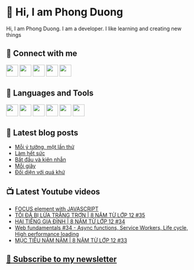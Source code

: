 # 👋 Hi, I am Phong Duong

Hi, I am Phong Duong. I am a developer. I like learning and creating new things

## 🔗 Connect with me
[<img height="32" width="32" src="https://cdn.jsdelivr.net/npm/simple-icons@v3/icons/youtube.svg" />](https://www.youtube.com/channel/UCXykqt3V2-9bYXKWZRcH0rA)
[<img height="32" width="32" src="https://cdn.jsdelivr.net/npm/simple-icons@v3/icons/instagram.svg" />](https://www.instagram.com/phongduonglh)
[<img height="32" width="32" src="https://cdn.jsdelivr.net/npm/simple-icons@v3/icons/twitter.svg" />](https://twitter.com/phongduonglh)
[<img height="32" width="32" src="https://cdn.jsdelivr.net/npm/simple-icons@v3/icons/facebook.svg" />](https://www.facebook.com/phongduonglh)
[<img height="32" width="32" src="https://cdn.jsdelivr.net/npm/simple-icons@v3/icons/linkedin.svg" />](https://www.linkedin.com/in/phongduonglh)

## 🧰 Languages and Tools

[<img height="32" width="32" src="https://cdn.jsdelivr.net/npm/simple-icons@v3/icons/javascript.svg" />](javascript)
[<img height="32" width="32" src="https://cdn.jsdelivr.net/npm/simple-icons@v3/icons/html5.svg" />](html5)
[<img height="32" width="32" src="https://cdn.jsdelivr.net/npm/simple-icons@v3/icons/css3.svg" />](css3)
[<img height="32" width="32" src="https://cdn.jsdelivr.net/npm/simple-icons@v3/icons/node-dot-js.svg" />](nodejs)
[<img height="32" width="32" src="https://cdn.jsdelivr.net/npm/simple-icons@v3/icons/react.svg" />](react)
[<img height="32" width="32" src="https://cdn.jsdelivr.net/npm/simple-icons@v3/icons/vue-dot-js.svg" />](vue)

## 📝 Latest blog posts

<!-- BLOG-POST-LIST:START -->
- [Mỗi ý tưởng, một lần thử](https://phongduong.dev/blog/2021/06/moi-y-tuong-mot-lan-thu/)
- [Làm hết sức](https://phongduong.dev/blog/2021/06/lam-het-suc/)
- [Bắt đầu và kiên nhẫn](https://phongduong.dev/blog/2021/06/bat-dau-va-kien-nhan/)
- [Mỗi giây](https://phongduong.dev/blog/2021/06/moi-giay/)
- [Đối diện với quá khứ](https://phongduong.dev/blog/2021/06/doi-dien-voi-qua-khu/)
<!-- BLOG-POST-LIST:END -->

## 📺 Latest Youtube videos

<!-- YOUTUBE-VIDEO-LIST:START -->
- [FOCUS element with JAVASCRIPT](https://www.youtube.com/watch?v=c4Lk8RNnxlM)
- [TÔI ĐÃ BỊ LỪA TRẮNG TRỢN | 8 NĂM TỪ LỚP 12 #35](https://www.youtube.com/watch?v=DO6bgF__Hn0)
- [HAI TIẾNG GIA ĐÌNH | 8 NĂM TỪ LỚP 12 #34](https://www.youtube.com/watch?v=1QB7DYQtaVk)
- [Web fundamentals #34 - Async functions, Service Workers, Life cycle, High performance loading](https://www.youtube.com/watch?v=bjplwxGHx7k)
- [MỤC TIÊU NĂM NĂM | 8 NĂM TỪ LỚP 12 #33](https://www.youtube.com/watch?v=q6A3kfnMnuY)
<!-- YOUTUBE-VIDEO-LIST:END -->

## [💌 Subscribe to my newsletter](https://koogio.substack.com/)
